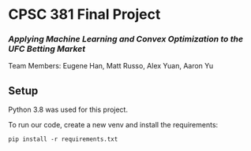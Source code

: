 # CPSC 381 Final Project

### *Applying Machine Learning and Convex Optimization to the UFC Betting Market*
Team Members: Eugene Han, Matt Russo, Alex Yuan, Aaron Yu


## Setup

Python 3.8 was used for this project.

To run our code, create a new venv and install the requirements:
```
pip install -r requirements.txt
```